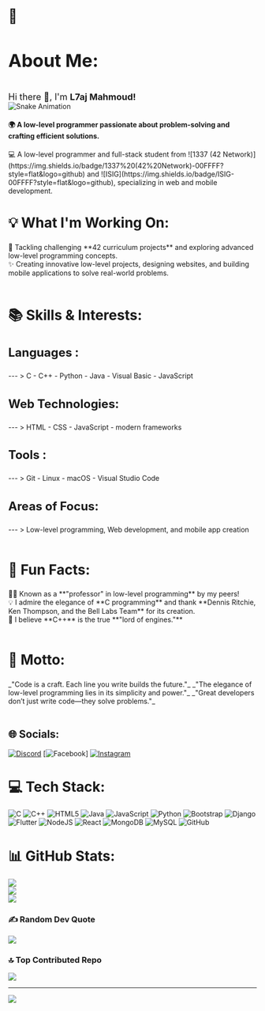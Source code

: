 # 💫 <h1 style="font-size:36px;">About Me:</h1>
<br><span style="font-size:18px;">Hi there 👋, I'm <strong>L7aj Mahmoud!</strong></span>  
<img src="https://camo.githubusercontent.com/14a646a2ab516c4af8961aa726117a10597be3f0e8d2711d716217fd544a2bd5/68747470733a2f2f70726f66696c652d726561646d652d67656e657261746f722e636f6d2f6173736574732f736e616b652e737667" alt="Snake Animation" />

<h4>🌍 A low-level programmer passionate about problem-solving and crafting efficient solutions.</h4>
💻 A low-level programmer and full-stack student from 
![1337 (42 Network)](https://img.shields.io/badge/1337%20(42%20Network)-00FFFF?style=flat&logo=github)
and ![ISIG](https://img.shields.io/badge/ISIG-00FFFF?style=flat&logo=github), specializing in web and mobile development.




<h2 style="font-size:28px;">💡 What I'm Working On:</h2>
🎯 Tackling challenging **42 curriculum projects** and exploring advanced low-level programming concepts.<br>
✨ Creating innovative low-level projects, designing websites, and building mobile applications to solve real-world problems.<br><br>

<h2 style="font-size:28px;">📚 Skills & Interests:</h2>
<h3 style="font-size:24px;">Languages :</h3>
   --- > C - C++ - Python - Java - Visual Basic - JavaScript<br>
<h3 style="font-size:24px;">Web Technologies:</h3> 
   --- > HTML - CSS - JavaScript - modern frameworks<br>
<h3 style="font-size:24px;">Tools :</h3>
   --- > Git - Linux - macOS - Visual Studio Code<br>
<h3 style="font-size:24px;">Areas of Focus:</h3> 
   --- > Low-level programming, Web development, and mobile app creation<br><br>

<h2 style="font-size:28px;">🌟 Fun Facts:</h2>
🧑‍🏫 Known as a **"professor" in low-level programming** by my peers!<br>
💡 I admire the elegance of **C programming** and thank **Dennis Ritchie, Ken Thompson, and the Bell Labs Team** for its creation.<br>
🚀 I believe **C++** is the true **"lord of engines."**<br><br>

<h2 style="font-size:28px;">🌟 Motto:</h2>
_"Code is a craft. Each line you write builds the future."_  
_"The elegance of low-level programming lies in its simplicity and power."_  
_"Great developers don’t just write code—they solve problems."_  
<br><br>

## 🌐 Socials:
[![Discord](https://img.shields.io/badge/Discord-%237289DA.svg?logo=discord&logoColor=white)](https://discord.gg/maen-naj) [![Facebook](https://img.shields.io/badge/Facebook-%231877F2.svg?logo=Facebook&logoColor=white)] [![Instagram](https://img.shields.io/badge/Instagram-%23E4405F.svg?logo=Instagram&logoColor=white)](https://instagram.com/_l7aj_mahmoud) 

# 💻 Tech Stack:
![C](https://img.shields.io/badge/c-%2300599C.svg?style=for-the-badge&logo=c&logoColor=white) ![C++](https://img.shields.io/badge/c++-%2300599C.svg?style=for-the-badge&logo=c%2B%2B&logoColor=white) ![HTML5](https://img.shields.io/badge/html5-%23E34F26.svg?style=for-the-badge&logo=html5&logoColor=white) ![Java](https://img.shields.io/badge/java-%23ED8B00.svg?style=for-the-badge&logo=openjdk&logoColor=white) ![JavaScript](https://img.shields.io/badge/javascript-%23323330.svg?style=for-the-badge&logo=javascript&logoColor=%23F7DF1E) ![Python](https://img.shields.io/badge/python-3670A0?style=for-the-badge&logo=python&logoColor=ffdd54) ![Bootstrap](https://img.shields.io/badge/bootstrap-%238511FA.svg?style=for-the-badge&logo=bootstrap&logoColor=white) ![Django](https://img.shields.io/badge/django-%23092E20.svg?style=for-the-badge&logo=django&logoColor=white) ![Flutter](https://img.shields.io/badge/Flutter-%2302569B.svg?style=for-the-badge&logo=Flutter&logoColor=white) ![NodeJS](https://img.shields.io/badge/node.js-6DA55F?style=for-the-badge&logo=node.js&logoColor=white) ![React](https://img.shields.io/badge/react-%2320232a.svg?style=for-the-badge&logo=react&logoColor=%2361DAFB) ![MongoDB](https://img.shields.io/badge/MongoDB-%234ea94b.svg?style=for-the-badge&logo=mongodb&logoColor=white) ![MySQL](https://img.shields.io/badge/mysql-4479A1.svg?style=for-the-badge&logo=mysql&logoColor=white) ![GitHub](https://img.shields.io/badge/github-%23121011.svg?style=for-the-badge&logo=github&logoColor=white)

# 📊 GitHub Stats:
![](https://github-readme-stats.vercel.app/api?username=L7AJMAHMOUD&theme=dark&hide_border=false&include_all_commits=true&count_private=true)<br/>
![](https://github-readme-streak-stats.herokuapp.com/?user=L7AJMAHMOUD&theme=dark&hide_border=false)<br/>
![](https://github-readme-stats.vercel.app/api/top-langs/?username=L7AJMAHMOUD&theme=dark&hide_border=false&include_all_commits=true&count_private=true&layout=compact)

### ✍️ Random Dev Quote
![](https://quotes-github-readme.vercel.app/api?type=horizontal&theme=radical)

### 🔝 Top Contributed Repo
![](https://github-contributor-stats.vercel.app/api?username=L7AJMAHMOUD&limit=5&theme=radical&combine_all_yearly_contributions=true)

---
[![](https://visitcount.itsvg.in/api?id=L7AJMAHMOUD&icon=4&color=7)](https://visitcount.itsvg.in)
